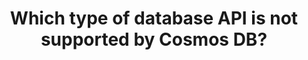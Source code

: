 ---
title: "Which type of database API is not supported by Cosmos DB?"
type: "question"
layout: "single"
answers:
    - id: answer1
      title: "Azure Cosmos DB for Apache Cassandra"
      explain: "Azure Cosmos DB supports the Apache Cassandra API."

    - id: answer2
      title: "MariaDB"
      correct: true

    - id: answer3
      title: "Azure Cosmos DB for Apache Gremlin"
      explain: "Azure Cosmos DB supports the Apache Gremlin API."

    - id: answer4
      title: "Azure Cosmos DB for NoSQL"
      explain: "Azure Cosmos DB supports the NoSQL API."
---